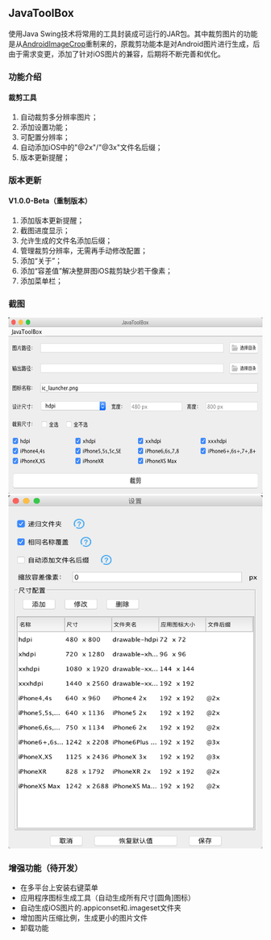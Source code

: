 ## JavaToolBox
使用Java Swing技术将常用的工具封装成可运行的JAR包。其中裁剪图片的功能是从[AndroidImageCrop](https://github.com/ALonelyTraveler/AndroidImageCrop)重制来的，原裁剪功能本是对Android图片进行生成，后由于需求变更，添加了针对iOS图片的兼容，后期将不断完善和优化。

### 功能介绍
#### 裁剪工具
1. 自动裁剪多分辨率图片；
2. 添加设置功能；
3. 可配置分辨率；
4. 自动添加iOS中的"@2x"/"@3x"文件名后缀；
5. 版本更新提醒；

### 版本更新
#### V1.0.0-Beta（重制版本）
1. 添加版本更新提醒；
2. 截图进度显示；
3. 允许生成的文件名添加后缀；
4. 管理裁剪分辨率，无需再手动修改配置；
5. 添加“关于”；
6. 添加“容差值”解决整屏图iOS裁剪缺少若干像素；
7. 添加菜单栏；


### 截图
<img src="./Resources/screenshots/裁图工具.png" alt="截图工具" width="600px" height="350px"/>

<img src="./Resources/screenshots/裁图设置.png" alt="裁图设置" width="650px" height="700px"/>


### 增强功能（待开发）
* 在多平台上安装右键菜单
* 应用程序图标生成工具（自动生成所有尺寸[圆角]图标）
* 自动生成iOS图片的.appiconset和.imageset文件夹
* 增加图片压缩比例，生成更小的图片文件
* 卸载功能